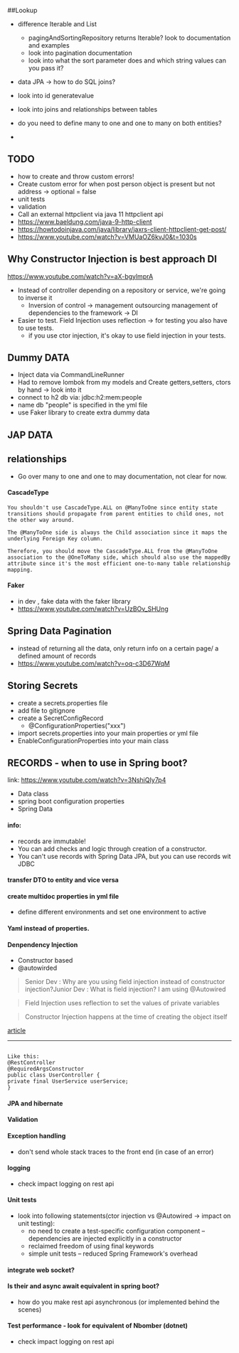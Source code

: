 ##Lookup
- difference Iterable and List
  - pagingAndSortingRepository returns Iterable? look to documentation and examples
  - look into pagination documentation
  - look into what the sort parameter does and which string values can you pass it?

  
- data JPA -> how to do SQL joins?
- look into id generatevalue
- look into joins and relationships between tables
- do you need to define many to one and one to many on both entities?

- 

## TODO

- how to create and throw custom errors!
 - Create custom error for when post person object is present but not address -> optional = false
- unit tests
- validation
- Call an external httpclient via java 11 httpclient api
 - https://www.baeldung.com/java-9-http-client
 - https://howtodoinjava.com/java/library/jaxrs-client-httpclient-get-post/
 - https://www.youtube.com/watch?v=VMUaOZ6kvJ0&t=1030s

## Why Constructor Injection is best approach DI
https://www.youtube.com/watch?v=aX-bgylmprA
- Instead of controller depending on a repository or service, we're going to inverse it
  - Inversion of control -> management outsourcing management of dependencies to the framework -> DI
- Easier to test. Field Injection uses reflection -> for testing you also have to use tests.
  - if you use ctor injection, it's okay to use field injection in your tests.

## Dummy DATA
 - Inject data via CommandLineRunner
  - Had to remove lombok from my models and Create getters,setters, ctors by hand -> look into it
 - connect to h2 db via: jdbc:h2:mem:people
  - name db "people" is specified in the yml file
 - use Faker library to create extra dummy data

## JAP DATA 

## relationships

- Go over many to one and one to may documentation, not clear for now.
#### CascadeType
```
You shouldn't use CascadeType.ALL on @ManyToOne since entity state transitions should propagate from parent entities to child ones, not the other way around.

The @ManyToOne side is always the Child association since it maps the underlying Foreign Key column.

Therefore, you should move the CascadeType.ALL from the @ManyToOne association to the @OneToMany side, which should also use the mappedBy attribute since it's the most efficient one-to-many table relationship mapping.

```

#### Faker
- in dev , fake data with the faker library
- https://www.youtube.com/watch?v=UzBOv_SHUng

## Spring Data Pagination
- instead of returning all the data, only return info on a certain page/ a defined amount of records
- https://www.youtube.com/watch?v=oq-c3D67WqM

## Storing Secrets

- create a secrets.properties file
- add file to gitignore
- create a SecretConfigRecord
  - @ConfigurationProperties("xxx")
- import secrets.properties into your main properties or yml file
- EnableConfigurationProperties into  your main class 

## RECORDS - when to use in Spring boot?
link: https://www.youtube.com/watch?v=3NshiQIy7p4
- Data class
- spring boot configuration properties 
- Spring Data

#### info:
- records are immutable!
- You can add checks and logic through creation of a constructor. 
- You can't use records with Spring Data JPA, but you can use records wit JDBC




#### transfer DTO to entity and vice versa

#### create multidoc properties in yml file
- define different environments and set one environment to active

#### Yaml instead of properties.

#### Denpendency Injection
- Constructor based
- @autowirded
 
 > Senior Dev : Why are you using field injection instead of constructor injection?Junior Dev : What is field injection? I am using @Autowired

 > Field Injection uses reflection to set the values of private variables

 > Constructor Injection happens at the time of creating the object itself

  [article](https://eng.zemosolabs.com/when-not-to-autowire-in-spring-spring-boot-93e6a01cb793)

---

  ```Suggestion: With Lombok's @RequiredArgsConstructor, I can have all the advantages of Constructor Injection without having to manually adapt constructors when adding/changing/removing injected fields.... assuming I don't need to do anything fancy in the constructor, and the Lombok-generated one is sufficient.

Like this:
@RestController
@RequiredArgsConstructor
public class UserController {
private final UserService userService;
}
  ```


#### JPA and hibernate
#### Validation
#### Exception handling
- don't send whole stack traces to the front end (in case of an error)
#### logging
  - check impact logging on rest api
#### Unit tests
  - look into following statements(ctor injection vs @Autowired -> impact on unit testing):
    - no need to create a test-specific configuration component – dependencies are injected explicitly in a constructor
    - reclaimed freedom of using final keywords 
    - simple unit tests – reduced Spring Framework's overhead

#### integrate web socket?
#### Is their and async await equivalent in spring boot?
  - how do you make rest api asynchronous (or implemented behind the scenes)

#### Test performance - look for equivalent of Nbomber (dotnet)
- check impact logging on rest api


